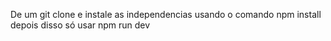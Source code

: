 De um git clone e instale as independencias usando o comando npm install  depois disso só usar npm run dev
